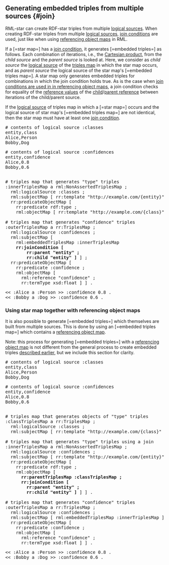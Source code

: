 ## Generating embedded triples from multiple sources {#join}

RML-star can create RDF-star triples from multiple [logical sources](https://rml.io/specs/rml/#logical-source).
When creating RDF-star triples from multiple [logical sources](https://rml.io/specs/rml/#logical-source), [join conditions](https://rml.io/specs/rml/#join-condition) are used, just like when using [referencing object maps](https://rml.io/specs/rml/#referencing-object-map) in RML.

If a [=star map=] has a [join condition](https://rml.io/specs/rml/#join-condition), it generates [=embedded triples=] as follows. Each combination of iterations, i.e., the [Cartesian product](https://en.wikipedia.org/wiki/Cartesian_product), from the *child source* and the *parent source* is looked at. Here, we consider as <dfn>child source</dfn> the [logical source](https://rml.io/specs/rml/#logical-source) of the [triples map](https://rml.io/specs/rml/#triples-map) in which the star map occurs, and as <dfn>parent source</dfn> the logical source of the star map's [=embedded triples map=]. A star map only generates embedded triples for combinations in which the join condition holds true. As is the case when [join conditions are used in in referencing object maps](https://rml.io/specs/rml/#logical-join), a join condition checks for equality of the [reference values](https://rml.io/specs/rml/#reference-value) of the [child](https://rml.io/specs/rml/#child-reference)/[parent reference](https://rml.io/specs/rml/#parent-reference) between iterations of the child/parent source.

<!--Following criterion is taken almost verbatim from the RML spec, mutatis mutandi: https://rml.io/specs/rml/#parent-query -->
If the [logical source](https://rml.io/specs/rml/#logical-source) of triples map in which a [=star map=] occurs and the logical source of star map's [=embedded triples map=] are not identical, then the star map must have at least one [join condition](https://rml.io/specs/rml/#join-condition). 

<pre class="ex-input">
# contents of logical source :classes
entity,class
Alice,Person
Bobby,Dog
</pre>

<pre class="ex-input">
# contents of logical source :confidences
entity,confidence
Alice,0.8
Bobby,0.6
</pre>

<pre class="ex-mapping nohighlight"><!-- nohighlight because otherwise the bolding is lost and we don't use highlighting anyway-->
# triples map that generates "type" triples
:innerTriplesMap a rml:NonAssertedTriplesMap ;
  rml:logicalSource :classes ;
  rml:subjectMap [ rr:template "http://example.com/{entity}" ] ;
  rr:predicateObjectMap [
    rr:predicate rdf:type ;
    rml:objectMap [ rr:template "http://example.com/{class}" ] ] .
    
# triples map that generates "confidence" triples
:outerTriplesMap a rr:TriplesMap ;
  rml:logicalSource :confidences ;
  rml:subjectMap [ 
    rml:embeddedTriplesMap :innerTriplesMap
    <b>rr:joinCondition [
        rr:parent "entity" ;
        rr:child "entity" ]</b> ] ;
  rr:predicateObjectMap [
    rr:predicate :confidence ;
    rml:objectMap [ 
      rml:reference "confidence" ;
      rr:termType xsd:float ] ] .
</pre>

<pre class="ex-output">
<< :Alice a :Person >> :confidence 0.8 .
<< :Bobby a :Dog >> :confidence 0.6 .
</pre>

### Using star map together with referencing object maps

It is also possible to generate [=embedded triples=] which themselves are built from multiple sources.
This is done by using an [=embedded triples map=] which contains a [referencing object map](https://rml.io/specs/rml/#referencing-object-map).

Note: this process for generating [=embedded triples=] with a [referencing object map](https://rml.io/specs/rml/#referencing-object-map) is not different from the general process to create embedded triples [described earlier](#embedded), but we include this section for clarity.

<pre class="ex-input">
# contents of logical source :classes
entity,class
Alice,Person
Bobby,Dog
</pre>

<pre class="ex-input">
# contents of logical source :confidences
entity,confidence
Alice,0.8
Bobby,0.6
</pre>

<pre class="ex-mapping nohighlight"><!-- nohighlight because otherwise the bolding is lost and we don't use highlighting anyway-->
# triples map that generates objects of "type" triples
:classTriplesMap a rr:TriplesMap ;
  rml:logicalSource :classes ;
  rml:subjectMap [ rr:template "http://example.com/{class}" ].

# triples map that generates "type" triples using a join
:innerTriplesMap a rml:NonAssertedTriplesMap ;
  rml:logicalSource :confidences ;
  rml:subjectMap [ rr:template "http://example.com/{entity}" ] ;
  rr:predicateObjectMap [
    rr:predicate rdf:type ;
    rml:objectMap [ 
      <b>rr:parentTriplesMap :classTriplesMap ;
      rr:joinCondition [
        rr:parent "entity" ;
        rr:child "entity" ]</b> ] ] .
    
# triples map that generates "confidence" triples
:outerTriplesMap a rr:TriplesMap ;
  rml:logicalSource :confidences ;
  rml:subjectMap [ rml:embeddedTriplesMap :innerTriplesMap ] ;
  rr:predicateObjectMap [
    rr:predicate :confidence ;
    rml:objectMap [ 
      rml:reference "confidence" ;
      rr:termType xsd:float ] ] .
</pre>

<pre class="ex-output">
<< :Alice a :Person >> :confidence 0.8 .
<< :Bobby a :Dog >> :confidence 0.6 .
</pre>